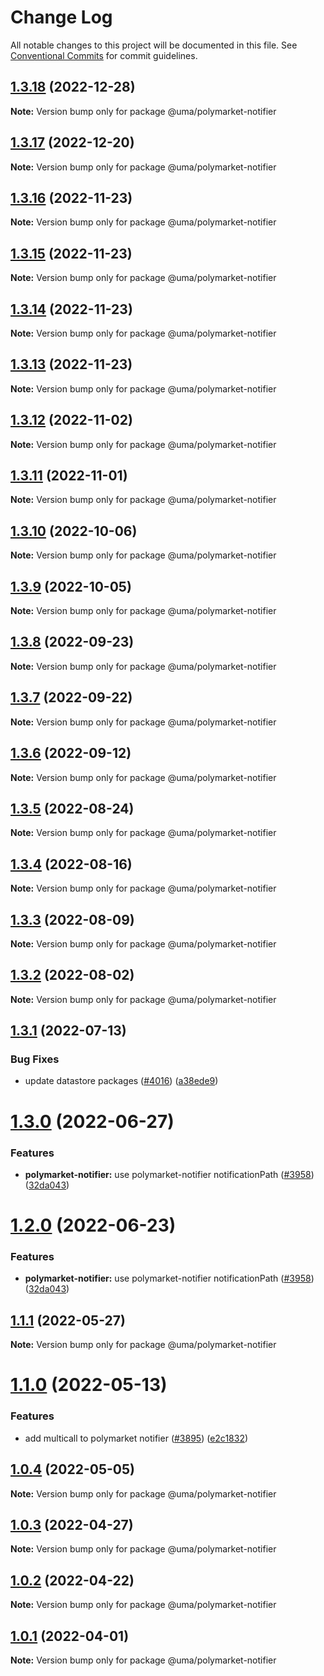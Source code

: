 # Change Log

All notable changes to this project will be documented in this file.
See [Conventional Commits](https://conventionalcommits.org) for commit guidelines.

## [1.3.18](https://github.com/UMAprotocol/protocol/compare/@uma/polymarket-notifier@1.3.17...@uma/polymarket-notifier@1.3.18) (2022-12-28)

**Note:** Version bump only for package @uma/polymarket-notifier





## [1.3.17](https://github.com/UMAprotocol/protocol/compare/@uma/polymarket-notifier@1.3.16...@uma/polymarket-notifier@1.3.17) (2022-12-20)

**Note:** Version bump only for package @uma/polymarket-notifier

## [1.3.16](https://github.com/UMAprotocol/protocol/compare/@uma/polymarket-notifier@1.3.15...@uma/polymarket-notifier@1.3.16) (2022-11-23)

**Note:** Version bump only for package @uma/polymarket-notifier

## [1.3.15](https://github.com/UMAprotocol/protocol/compare/@uma/polymarket-notifier@1.3.14...@uma/polymarket-notifier@1.3.15) (2022-11-23)

**Note:** Version bump only for package @uma/polymarket-notifier

## [1.3.14](https://github.com/UMAprotocol/protocol/compare/@uma/polymarket-notifier@1.3.12...@uma/polymarket-notifier@1.3.14) (2022-11-23)

**Note:** Version bump only for package @uma/polymarket-notifier

## [1.3.13](https://github.com/UMAprotocol/protocol/compare/@uma/polymarket-notifier@1.3.12...@uma/polymarket-notifier@1.3.13) (2022-11-23)

**Note:** Version bump only for package @uma/polymarket-notifier

## [1.3.12](https://github.com/UMAprotocol/protocol/compare/@uma/polymarket-notifier@1.3.11...@uma/polymarket-notifier@1.3.12) (2022-11-02)

**Note:** Version bump only for package @uma/polymarket-notifier

## [1.3.11](https://github.com/UMAprotocol/protocol/compare/@uma/polymarket-notifier@1.3.10...@uma/polymarket-notifier@1.3.11) (2022-11-01)

**Note:** Version bump only for package @uma/polymarket-notifier

## [1.3.10](https://github.com/UMAprotocol/protocol/compare/@uma/polymarket-notifier@1.3.9...@uma/polymarket-notifier@1.3.10) (2022-10-06)

**Note:** Version bump only for package @uma/polymarket-notifier

## [1.3.9](https://github.com/UMAprotocol/protocol/compare/@uma/polymarket-notifier@1.3.8...@uma/polymarket-notifier@1.3.9) (2022-10-05)

**Note:** Version bump only for package @uma/polymarket-notifier

## [1.3.8](https://github.com/UMAprotocol/protocol/compare/@uma/polymarket-notifier@1.3.7...@uma/polymarket-notifier@1.3.8) (2022-09-23)

**Note:** Version bump only for package @uma/polymarket-notifier

## [1.3.7](https://github.com/UMAprotocol/protocol/compare/@uma/polymarket-notifier@1.3.6...@uma/polymarket-notifier@1.3.7) (2022-09-22)

**Note:** Version bump only for package @uma/polymarket-notifier

## [1.3.6](https://github.com/UMAprotocol/protocol/compare/@uma/polymarket-notifier@1.3.5...@uma/polymarket-notifier@1.3.6) (2022-09-12)

**Note:** Version bump only for package @uma/polymarket-notifier

## [1.3.5](https://github.com/UMAprotocol/protocol/compare/@uma/polymarket-notifier@1.3.4...@uma/polymarket-notifier@1.3.5) (2022-08-24)

**Note:** Version bump only for package @uma/polymarket-notifier

## [1.3.4](https://github.com/UMAprotocol/protocol/compare/@uma/polymarket-notifier@1.3.3...@uma/polymarket-notifier@1.3.4) (2022-08-16)

**Note:** Version bump only for package @uma/polymarket-notifier

## [1.3.3](https://github.com/UMAprotocol/protocol/compare/@uma/polymarket-notifier@1.3.2...@uma/polymarket-notifier@1.3.3) (2022-08-09)

**Note:** Version bump only for package @uma/polymarket-notifier

## [1.3.2](https://github.com/UMAprotocol/protocol/compare/@uma/polymarket-notifier@1.3.1...@uma/polymarket-notifier@1.3.2) (2022-08-02)

**Note:** Version bump only for package @uma/polymarket-notifier

## [1.3.1](https://github.com/UMAprotocol/protocol/compare/@uma/polymarket-notifier@1.3.0...@uma/polymarket-notifier@1.3.1) (2022-07-13)

### Bug Fixes

- update datastore packages ([#4016](https://github.com/UMAprotocol/protocol/issues/4016)) ([a38ede9](https://github.com/UMAprotocol/protocol/commit/a38ede9c353e392bb8ca9ce33afb831ddfb3608e))

# [1.3.0](https://github.com/UMAprotocol/protocol/compare/@uma/polymarket-notifier@1.1.0...@uma/polymarket-notifier@1.3.0) (2022-06-27)

### Features

- **polymarket-notifier:** use polymarket-notifier notificationPath ([#3958](https://github.com/UMAprotocol/protocol/issues/3958)) ([32da043](https://github.com/UMAprotocol/protocol/commit/32da0432517c85ff88eb90f095ed91f04fa1940e))

# [1.2.0](https://github.com/UMAprotocol/protocol/compare/@uma/polymarket-notifier@1.1.1...@uma/polymarket-notifier@1.2.0) (2022-06-23)

### Features

- **polymarket-notifier:** use polymarket-notifier notificationPath ([#3958](https://github.com/UMAprotocol/protocol/issues/3958)) ([32da043](https://github.com/UMAprotocol/protocol/commit/32da0432517c85ff88eb90f095ed91f04fa1940e))

## [1.1.1](https://github.com/UMAprotocol/protocol/compare/@uma/polymarket-notifier@1.1.0...@uma/polymarket-notifier@1.1.1) (2022-05-27)

**Note:** Version bump only for package @uma/polymarket-notifier

# [1.1.0](https://github.com/UMAprotocol/protocol/compare/@uma/polymarket-notifier@1.0.4...@uma/polymarket-notifier@1.1.0) (2022-05-13)

### Features

- add multicall to polymarket notifier ([#3895](https://github.com/UMAprotocol/protocol/issues/3895)) ([e2c1832](https://github.com/UMAprotocol/protocol/commit/e2c183212219a4d029b30f27556ce9ec88df090b))

## [1.0.4](https://github.com/UMAprotocol/protocol/compare/@uma/polymarket-notifier@1.0.3...@uma/polymarket-notifier@1.0.4) (2022-05-05)

**Note:** Version bump only for package @uma/polymarket-notifier

## [1.0.3](https://github.com/UMAprotocol/protocol/compare/@uma/polymarket-notifier@1.0.2...@uma/polymarket-notifier@1.0.3) (2022-04-27)

**Note:** Version bump only for package @uma/polymarket-notifier

## [1.0.2](https://github.com/UMAprotocol/protocol/compare/@uma/polymarket-notifier@1.0.1...@uma/polymarket-notifier@1.0.2) (2022-04-22)

**Note:** Version bump only for package @uma/polymarket-notifier

## [1.0.1](https://github.com/UMAprotocol/protocol/compare/@uma/polymarket-notifier@1.0.0...@uma/polymarket-notifier@1.0.1) (2022-04-01)

**Note:** Version bump only for package @uma/polymarket-notifier
